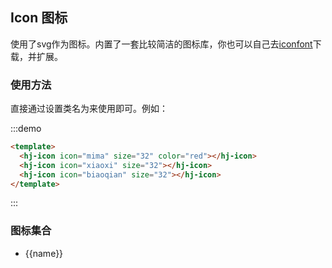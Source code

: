 
## Icon 图标

使用了svg作为图标。内置了一套比较简洁的图标库，你也可以自己去[iconfont](https://www.iconfont.cn/)下载，并扩展。

### 使用方法

直接通过设置类名为来使用即可。例如：

:::demo
```html
<template>
  <hj-icon icon="mima" size="32" color="red"></hj-icon>
  <hj-icon icon="xiaoxi" size="32"></hj-icon>
  <hj-icon icon="biaoqian" size="32"></hj-icon>
</template>
```
:::

### 图标集合

<ul class="icon-list">
  <li v-for="name in $icon" class="flex-column-center" :key="name">
      <hj-icon :icon="name" size="32"></hj-icon>
      <span class="icon-name">{{name}}</span>
  </li>
</ul>

